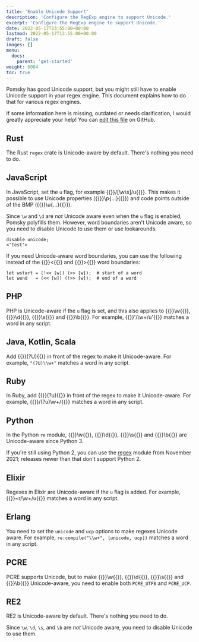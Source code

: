 ```yaml
---
title: 'Enable Unicode Support'
description: 'Configure the RegExp engine to support Unicode.'
excerpt: 'Configure the RegExp engine to support Unicode.'
date: 2022-05-17T13:55:00+00:00
lastmod: 2022-05-17T13:55:00+00:00
draft: false
images: []
menu:
  docs:
    parent: 'get-started'
weight: 6004
toc: true
---
```


Pomsky has good Unicode support, but you might still have to enable Unicode support in your regex engine. This document explains how to do that for various regex engines.

If some information here is missing, outdated or needs clarification, I would greatly appreciate your help! You can [edit this file](https://github.com/pomsky-lang/website/tree/main/content/docs/get-started/enable-unicode.md) on GitHub.

## Rust

The Rust `regex` crate is Unicode-aware by default. There's nothing you need to do.

## JavaScript

In JavaScript, set the `u` flag, for example {{<regexp>}}/[\w\s]/u{{</regexp>}}. This makes it possible to use Unicode properties ({{<regexp>}}\p{...}{{</regexp>}}) and code points outside of the BMP ({{<regexp>}}\u{...}{{</regexp>}}).

Since `\w` and `\d` are _not_ Unicode aware even when the `u` flag is enabled, Pomsky polyfills them. However, word boundaries aren't Unicode aware, so you need to disable Unicode to use them or use lookarounds.

```pomsky
disable unicode;
<'test'>
```

If you need Unicode-aware word boundaries, you can use the following instead of the {{<po>}}<{{</po>}} and {{<po>}}>{{</po>}} word boundaries:

```pomsky
let wstart = (!<< [w]) (>> [w]);  # start of a word
let wend   = (<< [w]) (!>> [w]);  # end of a word
```

## PHP

PHP is Unicode-aware if the `u` flag is set, and this also applies to {{<regexp>}}\w{{</regexp>}},
{{<regexp>}}\d{{</regexp>}}, {{<regexp>}}\s{{</regexp>}} and {{<regexp>}}\b{{</regexp>}}. For
example, {{<regexp>}}'/\w+/u'{{</regexp>}} matches a word in any script.

## Java, Kotlin, Scala

Add {{<regexp>}}(?U){{</po>}} in front of the regex to make it Unicode-aware. For
example, `"(?U)\\w+"` matches a word in any script.

## Ruby

In Ruby, add {{<regexp>}}(?u){{</regexp>}} in front of the regex to make it Unicode-aware. For
example, {{<regexp>}}/(?u)\w+/{{</regexp>}} matches a word in any script.

## Python

In the Python `re` module, {{<regexp>}}\w{{</regexp>}}, {{<regexp>}}\d{{</regexp>}},
{{<regexp>}}\s{{</regexp>}} and {{<regexp>}}\b{{</regexp>}} are Unicode-aware since Python 3.

If you're still using Python 2, you can use the [regex](https://pypi.org/project/regex/2021.11.10/)
module from November 2021; releases newer than that don't support Python 2.

## Elixir

Regexes in Elixir are Unicode-aware if the `u` flag is added. For example, {{<regexp>}}~r/\w+/u{{</regexp>}} matches a word in any script.

## Erlang

You need to set the `unicode` and `ucp` options to make regexes Unicode aware. For example, `re:compile("\\w+", [unicode, ucp])` matches a word in any script.

## PCRE

PCRE supports Unicode, but to make {{<regexp>}}\w{{</regexp>}}, {{<regexp>}}\d{{</regexp>}},
{{<regexp>}}\s{{</regexp>}} and {{<regexp>}}\b{{</regexp>}} Unicode-aware, you need to enable both
`PCRE_UTF8` and `PCRE_UCP`.

## RE2

RE2 is Unicode-aware by default. There's nothing you need to do.

Since `\w`, `\d`, `\s`, and `\b` are _not_ Unicode aware, you need to disable Unicode to use them.

